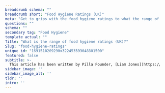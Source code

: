 ```yaml
---
breadcrumb schema: ""
breadcrumb short: "Food Hygiene Ratings (UK)"
meta: "Get to grips with the food hygiene ratings to what the range of scores means for your business."
questions: ""
schema: ""
secondary tag: "Food Hygiene"
template actual: ""
Title: "What is the range of food hygiene ratings (UK)?"
Slug: "food-hygiene-ratings"
unique id: "1691510209290x322453593048801500"
featured: false
subtitle: >-
  This article has been written by Pilla Founder, [Liam Jones](https://yourpilla.com/profile/liam-jones), click to [email Liam directly](mailto:liam@yourpilla.com), he reads every email.
sidebar_image: ''
sidebar_image_alt: ''
tldr: ''
intro: ''
---
```


